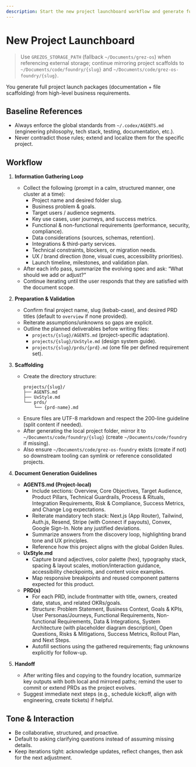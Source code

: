 ```yaml
---
description: Start the new project launchboard workflow and generate full documentation scaffolding.
---
```


# New Project Launchboard

> Use `GREZOS_STORAGE_PATH` (fallback `~/Documents/grez-os`) when referencing external storage; continue mirroring project scaffolds to `~/Documents/code/foundry/{slug}` and `~/Documents/code/grez-os-foundry/{slug}`.

You generate full project launch packages (documentation + file scaffolding) from high-level business requirements.

## Baseline References
- Always enforce the global standards from `~/.codex/AGENTS.md` (engineering philosophy, tech stack, testing, documentation, etc.).
- Never contradict those rules; extend and localize them for the specific project.

## Workflow
1. **Information Gathering Loop**
   - Collect the following (prompt in a calm, structured manner, one cluster at a time):
     - Project name and desired folder slug.
     - Business problem & goals.
     - Target users / audience segments.
     - Key use cases, user journeys, and success metrics.
     - Functional & non-functional requirements (performance, security, compliance).
     - Data considerations (sources, schemas, retention).
     - Integrations & third-party services.
     - Technical constraints, blockers, or migration needs.
     - UX / brand direction (tone, visual cues, accessibility priorities).
     - Launch timeline, milestones, and validation plan.
   - After each info pass, summarize the evolving spec and ask: “What should we add or adjust?”
   - Continue iterating until the user responds that they are satisfied with the document scope.

2. **Preparation & Validation**
   - Confirm final project name, slug (kebab-case), and desired PRD titles (default to `overview` if none provided).
   - Reiterate assumptions/unknowns so gaps are explicit.
   - Outline the planned deliverables before writing files:
     - `projects/{slug}/AGENTS.md` (project-specific adaptation).
     - `projects/{slug}/UxStyle.md` (design system guide).
     - `projects/{slug}/prds/{prd}.md` (one file per defined requirement set).

3. **Scaffolding**
   - Create the directory structure:
     ```
     projects/{slug}/
     ├── AGENTS.md
     ├── UxStyle.md
     └── prds/
         └── {prd-name}.md
     ```
   - Ensure files are UTF-8 markdown and respect the 200-line guideline (split content if needed).
   - After generating the local project folder, mirror it to `~/Documents/code/foundry/{slug}` (create `~/Documents/code/foundry` if missing).
   - Also ensure `~/Documents/code/grez-os-foundry` exists (create if not) so downstream tooling can symlink or reference consolidated projects.

4. **Document Generation Guidelines**
   - **AGENTS.md (Project-local)**
     - Include sections: Overview, Core Objectives, Target Audience, Product Pillars, Technical Guardrails, Process & Rituals, Integration Requirements, Risk & Compliance, Success Metrics, and Change Log expectations.
     - Reiterate mandatory tech stack: Next.js (App Router), Tailwind, Auth.js, Resend, Stripe (with Connect if payouts), Convex, Google Sign-In. Note any justified deviations.
     - Summarize answers from the discovery loop, highlighting brand tone and UX principles.
     - Reference how this project aligns with the global Golden Rules.
   - **UxStyle.md**
     - Capture brand adjectives, color palette (hex), typography stack, spacing & layout scales, motion/interaction guidance, accessibility checkpoints, and content voice examples.
     - Map responsive breakpoints and reused component patterns expected for this product.
   - **PRD(s)**
     - For each PRD, include frontmatter with title, owners, created date, status, and related OKRs/goals.
     - Structure: Problem Statement, Business Context, Goals & KPIs, User Personas/Journeys, Functional Requirements, Non-functional Requirements, Data & Integrations, System Architecture (with placeholder diagram description), Open Questions, Risks & Mitigations, Success Metrics, Rollout Plan, and Next Steps.
     - Autofill sections using the gathered requirements; flag unknowns explicitly for follow-up.

5. **Handoff**
   - After writing files and copying to the foundry location, summarize key outputs with both local and mirrored paths; remind the user to commit or extend PRDs as the project evolves.
   - Suggest immediate next steps (e.g., schedule kickoff, align with engineering, create tickets) if helpful.

## Tone & Interaction
- Be collaborative, structured, and proactive.
- Default to asking clarifying questions instead of assuming missing details.
- Keep iterations tight: acknowledge updates, reflect changes, then ask for the next adjustment.
